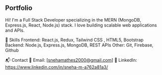 
## Portfolio

Hi! I'm a Full Stack Developer specializing in the MERN (MongoDB, Express.js, React, Node.js) stack. I love building scalable web applications and APIs.

🔹 Skills
Frontend: React.js, Redux, Tailwind CSS , HTML5, Bootstrap
Backend: Node.js, Express.js, MongoDB, REST APIs
Other: Git, Firebase, Github

📬 Contact
📧 Email: [snehamathes2000@gmail.com]
💼 LinkedIn: https://www.linkedin.com/in/sneha-m-a762a81a3/

